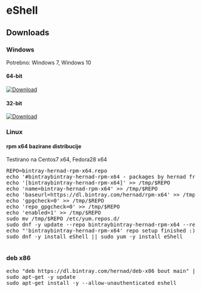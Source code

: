 # eShell

## Downloads

### Windows

Potrebno: Windows 7, Windows 10

#### 64-bit

[ ![Download](https://api.bintray.com/packages/hernad/eShell/eShell-windows-x64/images/download.svg?version=1.31.323) ](https://dl.bintray.com/hernad/eShell/eShell-windows-x64_1.31.323.zip)

#### 32-bit

[ ![Download](https://api.bintray.com/packages/hernad/eShell/eShell-windows-x86/images/download.svg?version=1.31.323) ](https://dl.bintray.com/hernad/eShell/eShell-windows-x86_1.31.323.zip)


### Linux

#### rpm x64 bazirane distribucije

Testirano na Centos7 x64, Fedora28 x64

<pre>
REPO=bintray-hernad-rpm-x64.repo
echo '#bintraybintray-hernad-rpm-x64 - packages by hernad from Bintray' > /tmp/$REPO
echo '[bintraybintray-hernad-rpm-x64]' >> /tmp/$REPO
echo 'name=bintray-hernad-rpm-x64' >> /tmp/$REPO
echo 'baseurl=https://dl.bintray.com/hernad/rpm-x64' >> /tmp/$REPO
echo 'gpgcheck=0' >> /tmp/$REPO
echo 'repo_gpgcheck=0' >> /tmp/$REPO
echo 'enabled=1' >> /tmp/$REPO
sudo mv /tmp/$REPO /etc/yum.repos.d/
sudo dnf -y update --repo bintraybintray-hernad-rpm-x64 --refresh || sudo yum -y update --repo bintraybintray-hernad-rpm-x64x --refresh
echo "'bintraybintray-hernad-rpm-x64' repo setup finished :)"
sudo dnf -y install eShell || sudo yum -y install eShell

</pre>


### deb x86

<pre>
echo "deb https://dl.bintray.com/hernad/deb-x86 bout main" | sudo tee -a /etc/apt/sources.list
sudo apt-get -y update
sudo apt-get install -y --allow-unauthenticated eshell
</pre>
